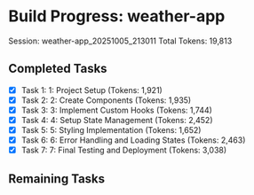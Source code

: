 # Build Progress: weather-app
Session: weather-app_20251005_213011
Total Tokens: 19,813

## Completed Tasks
- [x] Task 1: 1: Project Setup (Tokens: 1,921)
- [x] Task 2: 2: Create Components (Tokens: 1,935)
- [x] Task 3: 3: Implement Custom Hooks (Tokens: 1,744)
- [x] Task 4: 4: Setup State Management (Tokens: 2,452)
- [x] Task 5: 5: Styling Implementation (Tokens: 1,652)
- [x] Task 6: 6: Error Handling and Loading States (Tokens: 2,463)
- [x] Task 7: 7: Final Testing and Deployment (Tokens: 3,038)

## Remaining Tasks

